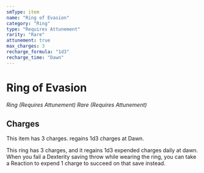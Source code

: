 ```yaml
---
smType: item
name: "Ring of Evasion"
category: "Ring"
type: "Requires Attunement"
rarity: "Rare"
attunement: true
max_charges: 3
recharge_formula: "1d3"
recharge_time: "Dawn"
---
```


# Ring of Evasion
*Ring (Requires Attunement) Rare (Requires Attunement)*

## Charges

This item has 3 charges.
regains 1d3 charges at Dawn.

This ring has 3 charges, and it regains 1d3 expended charges daily at dawn. When you fail a Dexterity saving throw while wearing the ring, you can take a Reaction to expend 1 charge to succeed on that save instead.
